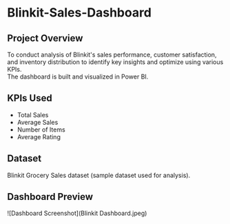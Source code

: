 # Blinkit-Sales-Dashboard

## Project Overview
To conduct analysis of Blinkit's sales performance, customer satisfaction, and inventory distribution to identify key insights and optimize using various KPIs.  
The dashboard is built and visualized in Power BI.

## KPIs Used
- Total Sales  
- Average Sales  
- Number of Items  
- Average Rating  

## Dataset
Blinkit Grocery Sales dataset (sample dataset used for analysis).

## Dashboard Preview
![Dashboard Screenshot](Blinkit Dashboard.jpeg)
